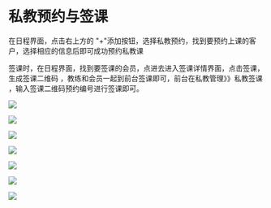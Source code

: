 # 私教预约与签课

在日程界面，点击右上方的 "+"添加按钮，选择私教预约，找到要预约上课的客户，选择相应的信息后即可成功预约私教课

签课时，在日程界面，找到要签课的会员，点进去进入签课详情界面，点击签课，生成签课二维码 ，教练和会员一起到前台签课即可，前台在私教管理》》私教签课 ，输入签课二维码预约编号进行签课即可。

![](.gitbook/assets/1%20%283%29.jpg)

![](.gitbook/assets/2%20%281%29.jpg)

![](.gitbook/assets/3%20%284%29.jpg)

![](.gitbook/assets/4%20%281%29.jpg)

![](.gitbook/assets/wei-xin-tu-pian-bian-ji-20180710144606%20%281%29.jpg)

![](.gitbook/assets/5%20%282%29.jpg)

![](.gitbook/assets/wei-xin-jie-tu-20180710151636.png)

